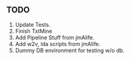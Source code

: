 ## TODO

1.  Update Tests.
2.  Finish TxtMine
3.  Add Pipeline Stuff from jmAlife. 
4.  Add w2v, lda scripts from jmAlife. 
5.  Dummy DB environment for testing w/o db. 
